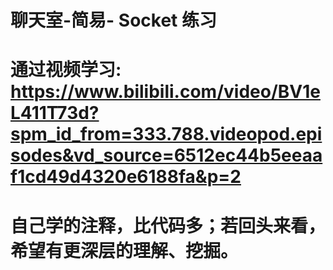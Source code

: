 # 聊天室-简易- Socket 练习
# 通过视频学习: https://www.bilibili.com/video/BV1eL411T73d?spm_id_from=333.788.videopod.episodes&vd_source=6512ec44b5eeaaf1cd49d4320e6188fa&p=2
# 自己学的注释，比代码多；若回头来看，希望有更深层的理解、挖掘。
